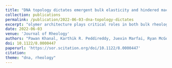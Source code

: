 ```yaml
---
title: "DNA topology dictates emergent bulk elasticity and hindered macromolecular diffusion in DNA-dextran composites"
collection: publications
permalink: /publication/2022-06-03-dna-topology-dictates
excerpt: "olymer architecture plays critical roles in both bulk rheological properties and microscale macromolecular dynamics in entangled polymer solutions and composites. Ring polymers, in particular, have been the topic of much debate due to the inability of the celebrated reptation model to capture their observed dynamics. Macrorheology and differential dynamic microscopy (DDM) are powerful methods to determine entangled polymer dynamics across scales; yet, they typically require different samples under different conditions, preventing direct coupling of bulk rheological properties to the underlying macromolecular dynamics. Here, we perform macrorheology on composites of highly overlapping DNA and dextran polymers, focusing on the role of DNA topology (rings versus linear chains) as well as the relative volume fractions of DNA and dextran. On the same samples under the same conditions, we perform DDM and single-molecule tracking on embedded fluorescent-labeled DNA molecules immediately before and after bulk measurements. We show DNA-dextran composites exhibit unexpected nonmonotonic dependences of bulk viscoelasticity and molecular-level transport properties on the fraction of DNA comprising the composites, with characteristics that are strongly dependent on the DNA topology. We rationalize our results as arising from stretching and bundling of linear DNA versus compaction, swelling, and threading of rings driven by dextran-mediated depletion interactions."
date: 2022-06-03
venue: 'Journal of Rheology'
authors: "Pawan Khanal, Karthik R. Peddireddy, Juexin Marfai, Ryan McGorty, Rae M. Robertson-Anderson"
doi: 10.1122/8.0000447
paperurl: 'https://sor.scitation.org/doi/10.1122/8.0000447'
citation: 
theme: "dna, rheology"
---
```

